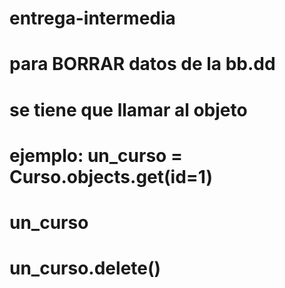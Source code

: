# entrega-intermedia

# para BORRAR datos de la bb.dd
# se tiene que llamar al objeto
#   ejemplo: un_curso = Curso.objects.get(id=1)
#               un_curso
#               un_curso.delete()

#